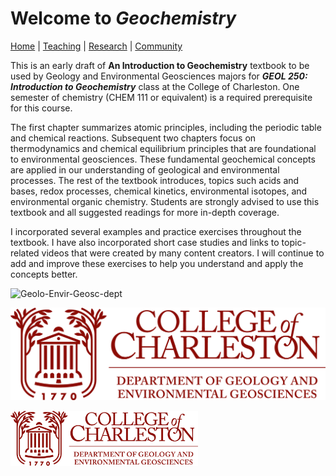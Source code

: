 # Welcome to *Geochemistry*

[Home](readme.md) | [Teaching](courses.md) | [Research](research.md) | [Community](community.md) 

This is an early draft of **An Introduction to Geochemistry** textbook to be used by Geology and Environmental Geosciences majors for ***GEOL 250: Introduction to Geochemistry*** class at the College of Charleston.  One semester of chemistry (CHEM 111 or equivalent) is a required prerequisite for this course.  

The first chapter summarizes atomic principles, including the periodic table and chemical reactions.  Subsequent two chapters focus on thermodynamics and chemical equilibrium principles that are foundational to environmental geosciences. These fundamental geochemical concepts are applied in our understanding of geological and environmental processes.  The rest of the textbook introduces, topics such acids and bases, redox processes, chemical kinetics, environmental isotopes, and environmental organic chemistry. Students are strongly advised to use this textbook and all suggested readings for more in-depth coverage.

I incorporated several examples and practice exercises throughout the textbook. I have also incorporated short case studies and links to topic-related videos that were created by many content creators. I will continue to add and improve these exercises to help you understand and apply the concepts better.

![Geolo-Envir-Geosc-dept](https://github.com/user-attachments/assets/61d4251d-427e-4ad5-bdf1-f81dd3d893f4)
 

![Example](assets/Geolo-Envir-Geosc-dept.jpg)

<img src="assets/Geolo-Envir-Geosc-dept.jpg" style="width:300px">

